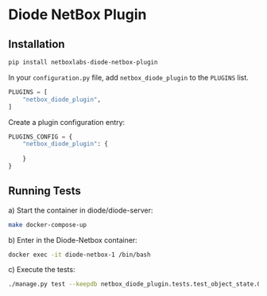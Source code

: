 # Diode NetBox Plugin

## Installation

```bash
pip install netboxlabs-diode-netbox-plugin
```

In your `configuration.py` file, add `netbox_diode_plugin` to the `PLUGINS` list.

```python
PLUGINS = [
    "netbox_diode_plugin",
]
```

Create a plugin configuration entry:

```python
PLUGINS_CONFIG = {
    "netbox_diode_plugin": {
        
    }
}
```

## Running Tests

a) Start the container in diode/diode-server:
```bash
make docker-compose-up
```

b) Enter in the Diode-Netbox container:

```bash
docker exec -it diode-netbox-1 /bin/bash
```

c) Execute the tests:
```bash
./manage.py test --keepdb netbox_diode_plugin.tests.test_object_state.ObjectStateTestCase
```

